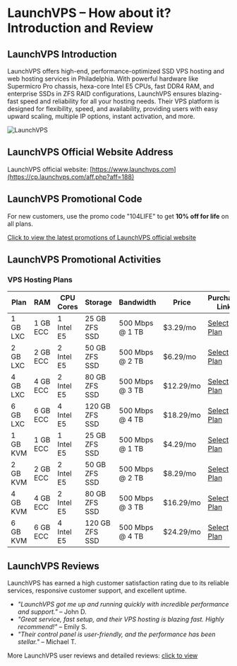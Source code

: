 # LaunchVPS – How about it? Introduction and Review

## LaunchVPS Introduction
LaunchVPS offers high-end, performance-optimized SSD VPS hosting and web hosting services in Philadelphia. With powerful hardware like Supermicro Pro chassis, hexa-core Intel E5 CPUs, fast DDR4 RAM, and enterprise SSDs in ZFS RAID configurations, LaunchVPS ensures blazing-fast speed and reliability for all your hosting needs. Their VPS platform is designed for flexibility, speed, and availability, providing users with easy upward scaling, multiple IP options, instant activation, and more.

![LaunchVPS](https://github.com/user-attachments/assets/fa6038d9-f47c-48dd-a980-dddf4e09de56)

## LaunchVPS Official Website Address
LaunchVPS official website: [https://www.launchvps.com](https://cp.launchvps.com/aff.php?aff=188)

## LaunchVPS Promotional Code
For new customers, use the promo code "104LIFE" to get **10% off for life** on all plans.

[Click to view the latest promotions of LaunchVPS official website](https://cp.launchvps.com/aff.php?aff=188)

## LaunchVPS Promotional Activities

### VPS Hosting Plans

| **Plan**   | **RAM**  | **CPU Cores** | **Storage**   | **Bandwidth**     | **Price**  | **Purchase Link**  |
|------------|----------|---------------|---------------|-------------------|------------|--------------------|
| 1 GB LXC   | 1 GB ECC | 1 Intel E5    | 25 GB ZFS SSD | 500 Mbps @ 1 TB   | $3.29/mo   | [Select Plan](https://cp.launchvps.com/aff.php?aff=188) |
| 2 GB LXC   | 2 GB ECC | 2 Intel E5    | 50 GB ZFS SSD | 500 Mbps @ 2 TB   | $6.29/mo   | [Select Plan](https://cp.launchvps.com/aff.php?aff=188) |
| 4 GB LXC   | 4 GB ECC | 2 Intel E5    | 80 GB ZFS SSD | 500 Mbps @ 3 TB   | $12.29/mo  | [Select Plan](https://cp.launchvps.com/aff.php?aff=188) |
| 6 GB LXC   | 6 GB ECC | 4 Intel E5    | 120 GB ZFS SSD| 500 Mbps @ 4 TB   | $18.29/mo  | [Select Plan](https://cp.launchvps.com/aff.php?aff=188) |
| 1 GB KVM   | 1 GB ECC | 1 Intel E5    | 25 GB ZFS SSD | 500 Mbps @ 1 TB   | $4.29/mo   | [Select Plan](https://cp.launchvps.com/aff.php?aff=188) |
| 2 GB KVM   | 2 GB ECC | 2 Intel E5    | 50 GB ZFS SSD | 500 Mbps @ 2 TB   | $8.29/mo   | [Select Plan](https://cp.launchvps.com/aff.php?aff=188) |
| 4 GB KVM   | 4 GB ECC | 2 Intel E5    | 80 GB ZFS SSD | 500 Mbps @ 3 TB   | $16.29/mo  | [Select Plan](https://cp.launchvps.com/aff.php?aff=188) |
| 6 GB KVM   | 6 GB ECC | 4 Intel E5    | 120 GB ZFS SSD| 500 Mbps @ 4 TB   | $24.29/mo  | [Select Plan](https://cp.launchvps.com/aff.php?aff=188) |

## LaunchVPS Reviews

LaunchVPS has earned a high customer satisfaction rating due to its reliable services, responsive customer support, and excellent uptime.

- *"LaunchVPS got me up and running quickly with incredible performance and support."* – John D.
- *"Great service, fast setup, and their VPS hosting is blazing fast. Highly recommend!"* – Emily S.
- *"Their control panel is user-friendly, and the performance has been stellar."* – Michael T.

More LaunchVPS user reviews and detailed reviews: [click to view](https://cp.launchvps.com/aff.php?aff=188)

